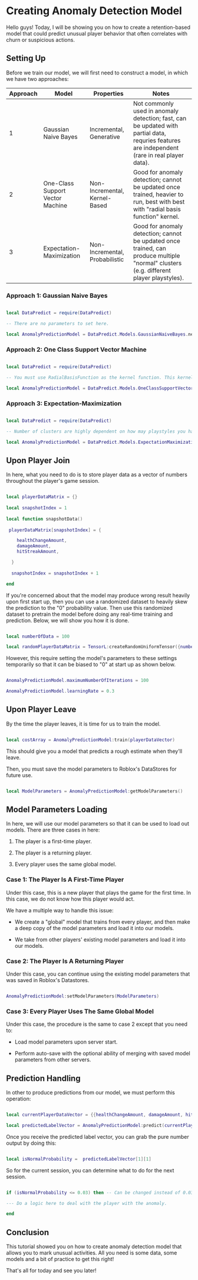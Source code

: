 # Creating Anomaly Detection Model

Hello guys! Today, I will be showing you on how to create a retention-based model that could predict unusual player behavior that often correlates with churn or suspicious actions.

## Setting Up

Before we train our model, we will first need to construct a model, in which we have two approaches:

| Approach | Model                            | Properties                     | Notes                                                                                                                                         |
| -------- | -------------------------------- | ------------------------------ | --------------------------------------------------------------------------------------------------------------------------------------------- |
| 1        | Gaussian Naive Bayes             | Incremental, Generative        | Not commonly used in anomaly detection; fast, can be updated with partial data, requries features are independent (rare in real player data). |
| 2        | One-Class Support Vector Machine | Non-Incremental, Kernel-Based  | Good for anomaly detection; cannot be updated once trained, heavier to run, best with best with "radial basis function" kernel.               |
| 3        | Expectation-Maximization         | Non-Incremental, Probabilistic | Good for anomaly detection; cannot be updated once trained, can produce multiple "normal" clusters (e.g. different player playstyles).        |

### Approach 1: Gaussian Naive Bayes

```lua

local DataPredict = require(DataPredict)

-- There are no parameters to set here.

local AnomalyPredictionModel = DataPredict.Models.GaussianNaiveBayes.new()

```

### Approach 2: One Class Support Vector Machine

```lua

local DataPredict = require(DataPredict)

-- You must use RadialBasisFunction as the kernel function. This kernel accepts inputs of -infinity to infinity values, but outputs 0 to 1 values.

local AnomalyPredictionModel = DataPredict.Models.OneClassSupportVectorMachine.new({maximumNumberOfIterations = 1, kernelFunction = "RadialBasisFunction"})

```

### Approach 3: Expectation-Maximization

```lua

local DataPredict = require(DataPredict)

-- Number of clusters are highly dependent on how may playstyles you have. However, we recommend with 1 cluster as a starting point.

local AnomalyPredictionModel = DataPredict.Models.ExpectationMaximization.new({numberOfClusters = 1})

```

## Upon Player Join

In here, what you need to do is to store player data as a vector of numbers throughout the player's game session.

```lua

local playerDataMatrix = {}
  
local snapshotIndex = 1
  
local function snapshotData()
  
 playerDataMatrix[snapshotIndex] = {

    healthChangeAmount,
    damageAmount,
    hitStreakAmount,

  }
  
  snapshotIndex = snapshotIndex + 1

end

```

If you're concerned about that the model may produce wrong result heavily upon first start up, then you can use a randomized dataset to heavily skew the prediction to the "0" probability value. Then use this randomized dataset to pretrain the model before doing any real-time training and prediction. Below, we will show you how it is done.

```lua

local numberOfData = 100

local randomPlayerDataMatrix = TensorL:createRandomUniformTensor({numberOfData, 3}, -100, 100) -- 100 random data with 3 features.

```

However, this require setting the model's parameters to these settings temporarily so that it can be biased to "0" at start up as shown below.

```lua

AnomalyPredictionModel.maximumNumberOfIterations = 100

AnomalyPredictionModel.learningRate = 0.3

```

## Upon Player Leave

By the time the player leaves, it is time for us to train the model.

```lua

local costArray = AnomalyPredictionModel:train(playerDataVector)

```

This should give you a model that predicts a rough estimate when they'll leave.

Then, you must save the model parameters to Roblox's DataStores for future use.

```lua

local ModelParameters = AnomalyPredictionModel:getModelParameters()

```

## Model Parameters Loading 

In here, we will use our model parameters so that it can be used to load out models. There are three cases in here:

1. The player is a first-time player.

2. The player is a returning player.

3. Every player uses the same global model.

### Case 1: The Player Is A First-Time Player

Under this case, this is a new player that plays the game for the first time. In this case, we do not know how this player would act.

We have a multiple way to handle this issue:

* We create a "global" model that trains from every player, and then make a deep copy of the model parameters and load it into our models.

* We take from other players' existing model parameters and load it into our models.

### Case 2: The Player Is A Returning Player

Under this case, you can continue using the existing model parameters that was saved in Roblox's Datastores.

```lua

AnomalyPredictionModel:setModelParameters(ModelParameters)

```

### Case 3: Every Player Uses The Same Global Model

Under this case, the procedure is the same to case 2 except that you need to:

* Load model parameters upon server start.

* Perform auto-save with the optional ability of merging with saved model parameters from other servers.

## Prediction Handling

In other to produce predictions from our model, we must perform this operation:

```lua

local currentPlayerDataVector = {{healthChangeAmount, damageAmount, hitStreakAmount}}

local predictedLabelVector = AnomalyPredictionModel:predict(currentPlayerDataVector)

```

Once you receive the predicted label vector, you can grab the pure number output by doing this:

```lua

local isNormalProbability =  predictedLabelVector[1][1]

```

So for the current session, you can determine what to do for the next session.

```lua

if (isNormalProbability <= 0.03) then -- Can be changed instead of 0.03.

--- Do a logic here to deal with the player with the anomaly.

end

```

## Conclusion

This tutorial showed you on how to create anomaly detection model that allows you to mark unusual activities. All you need is some data, some models and a bit of practice to get this right!

That's all for today and see you later!
